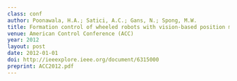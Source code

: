 ```yaml
---
class: conf
author: Poonawala, H.A.; Satici, A.C.; Gans, N.; Spong, M.W.
title: Formation control of wheeled robots with vision-based position measurement
venue: American Control Conference (ACC)
year: 2012
layout: post
date: 2012-01-01
doi: http://ieeexplore.ieee.org/document/6315000
preprint: ACC2012.pdf
---
```

